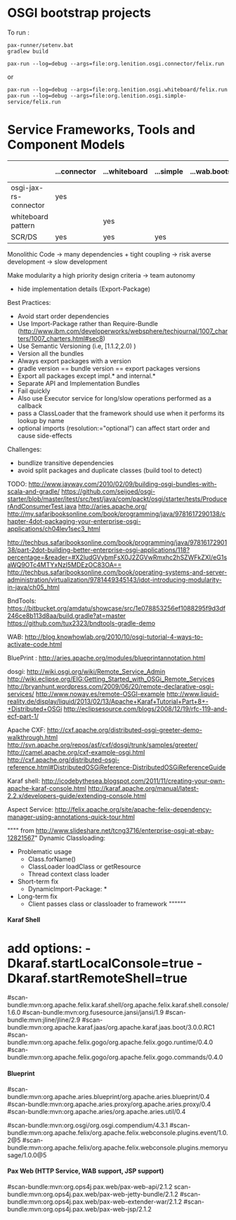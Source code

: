 OSGI bootstrap projects
==========

To run :

```
pax-runner/setenv.bat
gradlew build
```

```
pax-run --log=debug --args=file:org.lenition.osgi.connector/felix.run
```
or
```
pax-run --log=debug --args=file:org.lenition.osgi.whiteboard/felix.run
pax-run --log=debug --args=file:org.lenition.osgi.simple-service/felix.run
```



Service Frameworks, Tools and Component Models
==========
|                      | ...connector  | ...whiteboard   | ...simple  |  ...wab.bootstrap | ...scala (standalone) |
| -------------------- |-------------------|-------------|-------------|-----------------|------------------------
| osgi-jax-rs-connector| yes               |             |             |                |    yes                    |
| whiteboard pattern   |                   |  yes        |             |                |                          |
| SCR/DS               | yes               |  yes        |     yes     |                |                          |


Monolithic Code -> many dependencies + tight coupling -> risk averse development -> slow development

Make modularity a high priority design criteria -> team autonomy
 - hide implementation details (Export-Package)

Best Practices:
 - Avoid start order dependencies
 - Use Import-Package rather than Require-Bundle (http://www.ibm.com/developerworks/websphere/techjournal/1007_charters/1007_charters.html#sec8)
 - Use Semantic Versioning (i.e, [1.1.2,2.0) )
 - Version all the bundles
 - Always export packages with a version
 - gradle version == bundle version == export packages versions
 - Export all packages except impl.* and internal.*
 - Separate API and Implementation Bundles
 - Fail quickly
 - Also use Executor service for long/slow operations performed as a callback
 - pass a ClassLoader that the framework should use when it performs its lookup by name
 - optional imports (resolution:="optional") can affect start order and cause side-effects


Challenges:
 - bundlize transitive dependencies
 - avoid split packages and duplicate classes (build tool to detect)


TODO:
http://www.jayway.com/2010/02/09/building-osgi-bundles-with-scala-and-gradle/
https://github.com/seijoed/osgi-starter/blob/master/itest/src/test/java/com/packt/osgi/starter/tests/ProducerAndConsumerTest.java
http://aries.apache.org/
http://my.safaribooksonline.com/book/programming/java/9781617290138/chapter-4dot-packaging-your-enterprise-osgi-applications/ch04lev1sec3_html


http://techbus.safaribooksonline.com/book/programming/java/9781617290138/part-2dot-building-better-enterprise-osgi-applications/118?percentage=&reader=#X2ludGVybmFsX0J2ZGVwRmxhc2hSZWFkZXI/eG1saWQ9OTc4MTYxNzI5MDEzOC83OA==
http://techbus.safaribooksonline.com/book/operating-systems-and-server-administration/virtualization/9781449345143/idot-introducing-modularity-in-java/ch05_html

BndTools:
https://bitbucket.org/amdatu/showcase/src/1e078853256ef1088295f9d3df246ce8b113d8aa/build.gradle?at=master
https://github.com/tux2323/bndtools-gradle-demo


WAB:
http://blog.knowhowlab.org/2010/10/osgi-tutorial-4-ways-to-activate-code.html

BluePrint :
http://aries.apache.org/modules/blueprintannotation.html

dosgi:
http://wiki.osgi.org/wiki/Remote_Service_Admin
http://wiki.eclipse.org/EIG:Getting_Started_with_OSGi_Remote_Services
http://bryanhunt.wordpress.com/2009/06/20/remote-declarative-osgi-services/
http://www.noway.es/remote-OSGI-example
http://www.liquid-reality.de/display/liquid/2013/02/13/Apache+Karaf+Tutorial+Part+8+-+Distributed+OSGi
http://eclipsesource.com/blogs/2008/12/19/rfc-119-and-ecf-part-1/

Apache CXF:
http://cxf.apache.org/distributed-osgi-greeter-demo-walkthrough.html
http://svn.apache.org/repos/asf/cxf/dosgi/trunk/samples/greeter/
http://camel.apache.org/cxf-example-osgi.html
http://cxf.apache.org/distributed-osgi-reference.html#DistributedOSGiReference-DistributedOSGiReferenceGuide

Karaf shell:
http://icodebythesea.blogspot.com/2011/11/creating-your-own-apache-karaf-console.html
http://karaf.apache.org/manual/latest-2.2.x/developers-guide/extending-console.html

Aspect Service:
http://felix.apache.org/site/apache-felix-dependency-manager-using-annotations-quick-tour.html

"""" from http://www.slideshare.net/tcng3716/enterprise-osgi-at-ebay-12821567"
Dynamic Classloading:
- Problematic usage
   - Class.forName()
   - ClassLoader loadClass or getResource
   - Thread context class loader
- Short-term fix
   - DynamicImport-Package: *
- Long-term fix
   - Client passes class or classloader to framework
""""""




#### Karaf Shell ####
# add options: -Dkaraf.startLocalConsole=true -Dkaraf.startRemoteShell=true
#scan-bundle:mvn:org.apache.felix.karaf.shell/org.apache.felix.karaf.shell.console/1.6.0
#scan-bundle:mvn:org.fusesource.jansi/jansi/1.9
#scan-bundle:mvn:jline/jline/2.9
#scan-bundle:mvn:org.apache.karaf.jaas/org.apache.karaf.jaas.boot/3.0.0.RC1
#scan-bundle:mvn:org.apache.felix.gogo/org.apache.felix.gogo.runtime/0.4.0
#scan-bundle:mvn:org.apache.felix.gogo/org.apache.felix.gogo.commands/0.4.0

#### Blueprint ####
#scan-bundle:mvn:org.apache.aries.blueprint/org.apache.aries.blueprint/0.4
#scan-bundle:mvn:org.apache.aries.proxy/org.apache.aries.proxy/0.4
#scan-bundle:mvn:org.apache.aries/org.apache.aries.util/0.4


#scan-bundle:mvn:org.osgi/org.osgi.compendium/4.3.1
#scan-bundle:mvn:org.apache.felix/org.apache.felix.webconsole.plugins.event/1.0.2@5
#scan-bundle:mvn:org.apache.felix/org.apache.felix.webconsole.plugins.memoryusage/1.0.0@5

#### Pax Web (HTTP Service, WAB support, JSP support) ####
#scan-bundle:mvn:org.ops4j.pax.web/pax-web-api/2.1.2
scan-bundle:mvn:org.ops4j.pax.web/pax-web-jetty-bundle/2.1.2
#scan-bundle:mvn:org.ops4j.pax.web/pax-web-extender-war/2.1.2
#scan-bundle:mvn:org.ops4j.pax.web/pax-web-jsp/2.1.2
